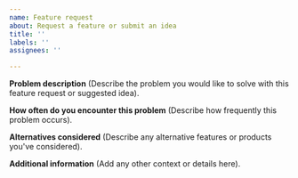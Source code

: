 ```yaml
---
name: Feature request
about: Request a feature or submit an idea
title: ''
labels: ''
assignees: ''

---
```


**Problem description** (Describe the problem you would like to solve with this feature request or suggested idea).


**How often do you encounter this problem** (Describe how frequently this problem occurs).


**Alternatives considered** (Describe any alternative features or products you've considered).


**Additional information** (Add any other context or details here).

